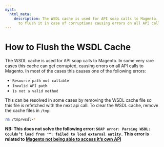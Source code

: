 ```yaml
---
myst:
  html_meta:
    description: The WSDL cache is used for API soap calls to Magento. Read here how
      to flush it in case of corruptions causing errors on all API calls to Magento.
---
```


<!-- source: https://support.hypernode.com/en/ecommerce/magento-1/how-to-flush-the-wsdl-cache/ -->

# How to Flush the WSDL Cache

The WSDL cache is used for API soap calls to Magento. In some very rare cases this cache can get corrupted, causing errors on all API calls to Magento. In most of the cases this causes one of the following errors:

- `Resource path not callable`
- `Invalid API path`
- `Is not a valid method`

This can be resolved in some cases by removing the WSDL cache file so this file is refetched with the next api call. To clear the WSDL cache, remove the cache files in `/tmp`:

```bash
rm /tmp/wsdl-*
```

**NB: This does not solve the following error: `SOAP error: Parsing WSDL: Couldn’t load from "": failed to load external entity.` This error is related to [Magento not being able to access it’s own API](https://support.hypernode.com/knowledgebase/soap-error-parsing-wsdl-couldnt-load-failed-load-external-entity/)**
